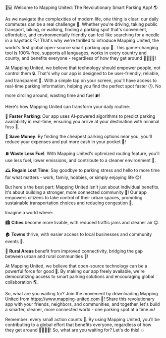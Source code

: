 🚗💻 Welcome to Mapping United: The Revolutionary Smart Parking App! 🌎

As we navigate the complexities of modern life, one thing is clear: our daily commutes can be a real challenge 💪. Whether you're driving, taking public transport, biking, or walking, finding a parking spot that's convenient, affordable, and environmentally friendly can feel like searching for a needle in a haystack 🔍! That's why we're thrilled to introduce Mapping United, the world's first global open-source smart parking app 🌟. This game-changing tool is 100% free, supports all languages, works in every country and county, and benefits everyone - regardless of how they get around 🚌🚂🚴‍♂️!

At Mapping United, we believe that technology should empower people, not control them 🔒. That's why our app is designed to be user-friendly, reliable, and transparent 💯. With a simple tap on your screen, you'll have access to real-time parking information, helping you find the perfect spot faster 🕒. No more circling around, wasting time and fuel ⛽️!

Here's how Mapping United can transform your daily routine:

🚗 **Faster Parking**: Our app uses AI-powered algorithms to predict parking availability in real-time, ensuring you arrive at your destination with minimal fuss 💨.

💸 **Save Money**: By finding the cheapest parking options near you, you'll reduce your expenses and put more cash in your pocket 🤑!

⛽️ **Waste Less Fuel**: With Mapping United's optimized routing feature, you'll use less fuel, lower emissions, and contribute to a cleaner environment 🌿.

🕰️ **Regain Lost Time**: Say goodbye to parking stress and hello to more time for what matters - work, family, hobbies, or simply enjoying life 😊!

But here's the best part: Mapping United isn't just about individual benefits. It's about building a stronger, more connected community 🌈! Our app empowers citizens to take control of their urban spaces, promoting sustainable transportation choices and reducing congestion 👥.

Imagine a world where:

🏙️ **Cities** become more livable, with reduced traffic jams and cleaner air 😊.

🏠 **Towns** thrive, with easier access to local businesses and community events 🎉.

🌾 **Rural Areas** benefit from improved connectivity, bridging the gap between urban and rural communities 🌄!

At Mapping United, we believe that open-source technology can be a powerful force for good 💪. By making our app freely available, we're democratizing access to smart parking solutions and encouraging global collaboration 🌎.

So, what are you waiting for? Join the movement by downloading Mapping United from https://www.mapping-united.com 📲! Share this revolutionary app with your friends, neighbors, and communities, and together, let's build a smarter, cleaner, more connected world - one parking spot at a time 🔜!

Remember: every small action counts 👣. By using Mapping United, you'll be contributing to a global effort that benefits everyone, regardless of how they get around 🚌🚂🚴‍♂️! So, what are you waiting for? Let's do this! 💥